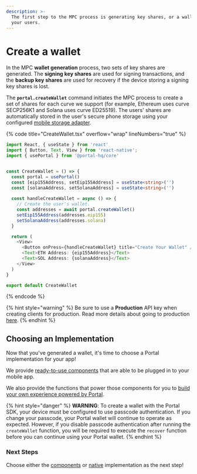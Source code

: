 ```yaml
---
description: >-
  The first step to the MPC process is generating key shares, or a wallet, for
  your users.
---
```


# Create a wallet

In the MPC **wallet generation** process, two sets of key shares are generated. The **signing key shares** are used for signing transactions, and the **backup key shares** are used for recovery if the device storing a signing key shares is lost.

The **`portal.createWallet`** command initiates the MPC process to create a set of shares for each curve we support (for example, Ethereum uses curve SECP256K1 and Solana uses curve ED25519). The users' shares are automatically stored in the user's secure phone storage using your configured [mobile storage adapter](../../reference/react-native/storage-adapters/mobile-storage/).

{% code title="CreateWallet.tsx" overflow="wrap" lineNumbers="true" %}
```typescript
import React, { useState } from 'react'
import { Button, Text, View } from 'react-native';
import { usePortal } from '@portal-hq/core'


const CreateWallet = () => {
  const portal = usePortal()
  const [eip155Address, setEip155Address] = useState<string>('')
  const [solanaAddress, setSolanaAddress] = useState<string>('')
  
  const handleCreateWallet = async () => {
    // Create the user's wallet.
    const addresses = await portal.createWallet()
    setEip155Address(addresses.eip155)
    setSolanaAddress(addresses.solana)
  }

  return (
    <View>
      <Button onPress={handleCreateWallet} title="Create Your Wallet" />
      <Text>ETH Address: {eip155Address}</Text>
      <Text>SOL Address: {solanaAddress}</Text>
    </View>
  )
}

export default CreateWallet
```
{% endcode %}

{% hint style="warning" %}
Be sure to use a **Production** API key when creating clients for production. Read more details about going to production [here](../../resources/going-to-production.md).
{% endhint %}

## Choosing an Implementation

Now that you've generated a wallet, it's time to choose a Portal implementation for your app!

We provide [ready-to-use components](build-a-webview.md) that are able to be plugged in to your mobile app.

We also provide the functions that power those components for you to [build your own experience powered by Portal](sign-a-transaction.md).

{% hint style="danger" %}
**WARNING**: To create a wallet with the Portal SDK, your device must be configured to use passcode authentication. If you change your passcode, your Portal wallet will continue to operate as expected. However, if you disable passcode authentication after running the `createWallet` function, you will be required to execute the `recover` function before you can continue using your Portal wallet.
{% endhint %}

### Next Steps

Choose either the [components](build-a-webview.md) or [native](sign-a-transaction.md) implementation as the next step!
